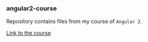 ### angular2-course
Repository contains files from my course of `Angular 2`.

[Link to the course](https://strefakursow.pl/kursy/web_develop/kurs_angular_2_-_od_podstaw.html)
